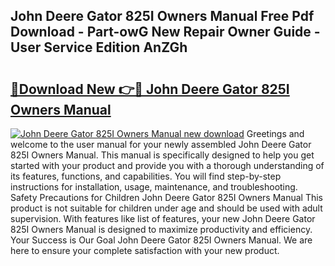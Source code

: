 ## John Deere Gator 825I Owners Manual Free Pdf Download - Part-owG New Repair Owner Guide - User Service Edition AnZGh

# <h2><a href="http://bc95372.oget.top/?id=John+Deere+Gator+825I+Owners+Manual">🔗Download New 👉🔴 John Deere Gator 825I Owners Manual</a></h2>

[![John Deere Gator 825I Owners Manual new download](https://i.imgur.com/5g1atiW.png)](http://bc95372.oget.top/?id=John+Deere+Gator+825I+Owners+Manual)
Greetings and welcome to the user manual for your newly assembled John Deere Gator 825I Owners Manual. This manual is specifically designed to help you get started with your product and provide you with a thorough understanding of its features, functions, and capabilities. You will find step-by-step instructions for installation, usage, maintenance, and troubleshooting. Safety Precautions for Children John Deere Gator 825I Owners Manual This product is not suitable for children under age and should be used with adult supervision. With features like list of features, your new John Deere Gator 825I Owners Manual is designed to maximize productivity and efficiency. Your Success is Our Goal John Deere Gator 825I Owners Manual. We are here to ensure your complete satisfaction with your new product.
